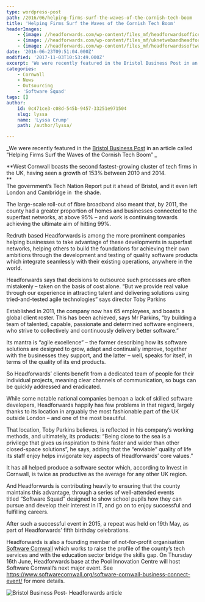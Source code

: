 ```yaml
---
type: wordpress-post
path: /2016/06/helping-firms-surf-the-waves-of-the-cornish-tech-boom
title: 'Helping Firms Surf the Waves of the Cornish Tech Boom'
headerImages:
    - {image: //headforwards.com/wp-content/files_mf/headforwardsofficespace.jpeg, text: ""}
    - {image: //headforwards.com/wp-content/files_mf/uknetwebandheadforwardsatsoftwarecornwallevent.jpg, text: ""}
    - {image: //headforwards.com/wp-content/files_mf/headforwardssoftwaresquad.jpeg, text: ""}
date: '2016-06-23T09:51:04.000Z'
modified: '2017-11-03T10:53:49.000Z'
excerpt: 'We were recently featured in the Bristol Business Post in an article called “Helping Firms Surf the Waves of the Cornish Tech Boom”  West Cornwall boasts the second fastest-growing cluster of tech firms in the UK, having seen a growth of 153% between 2010 and 2014. The government’s Tech Nation Report put it ahead of …'
categories:
    - Cornwall
    - News
    - Outsourcing
    - 'Software Squad'
tags: []
author:
    id: 0c471ce3-c08d-545b-9457-33251e971504
    slug: lyssa
    name: 'Lyssa Crump'
    path: /author/lyssa/

---
```

_We were recently featured in the [Bristol Business Post](http://www.bbpmedia.co.uk/publications/business-post/midlands/birmingham-business-post-edition-62.html) in an article called “Helping Firms Surf the Waves of the Cornish Tech Boom” _

**West Cornwall boasts the second fastest-growing cluster of tech firms in the UK, having seen a growth of 153% between 2010 and 2014.  
**  
The government’s Tech Nation Report put it ahead of Bristol, and it even left London and Cambridge in  the shade.

The large-scale roll-out of fibre broadband also meant that, by 2011, the county had a greater proportion of homes and businesses connected to the superfast networks, at above 95% – and work is continuing towards achieving the ultimate aim of hitting 99%.

Redruth based Headforwards is among the more prominent companies helping businesses to take advantage of these developments in superfast networks, helping others to build the foundations for achieving their own ambitions through the development and testing of quality software products which integrate seamlessly with their existing operations, anywhere in the world.

Headforwards says that decisions to outsource such processes are often mistakenly – taken on the basis of cost alone. “But we provide real value through our experience in attracting talent and delivering solutions using tried-and-tested agile technologies” says director Toby Parkins

Established in 2011, the company now has 65 employees, and boasts a global client roster. This has been achieved, says Mr Parkins, “by building a team of talented, capable, passionate and determined software engineers, who strive to collectively and continuously delivery better software.”

Its mantra is “agile excellence” – the former describing how its software solutions are designed to grow, adapt and continually improve, together with the businesses they support, and the latter – well, speaks for itself, in terms of the quality of its end products.

So Headforwards’ clients benefit from a dedicated team of people for their individual projects, meaning clear channels of communication, so bugs can be quickly addressed and eradicated.

While some notable national companies bemoan a lack of skilled software developers, Headforwards happily has few problems in that regard, largely thanks to its location in arguably the most fashionable part of the UK outside London – and one of the most beautiful.

That location, Toby Parkins believes, is reflected in his company’s working methods, and ultimately, its products: “Being close to the sea is a privilege that gives us inspiration to think faster and wider than other closed-space solutions”, he says, adding that the “enviable” quality of life its staff enjoy helps invigorate key aspects of Headforwards’ core values.”

It has all helped produce a software sector which, according to Invest in Cornwall, is twice as productive as the average for any other UK region.

And Headforwards is contributing heavily to ensuring that the county maintains this advantage, through a series of well-attended events titled “Software Squad” designed to show school pupils how they can pursue and develop their interest in IT, and go on to enjoy successful and fulfilling careers.

After such a successful event in 2015, a repeat was held on 19th May, as part of Headforwards’ fifth birthday celebrations.

Headforwards is also a founding member of not-for-profit organisation [Software Cornwall](https://www.softwarecornwall.org/) which works to raise the profile of the county’s tech services and with the education sector bridge the skills gap. On Thursday 16th June, Headforwards base at the Pool Innovation Centre will host Software Cornwall’s next major event. See https://www.softwarecornwall.org/software-cornwall-business-connect-event/ for more details.

![Bristol Business Post- Headforwards article ](//headforwards.com/wp-content/uploads/2016/06/Bristol-Business-Post-copy.jpg)
